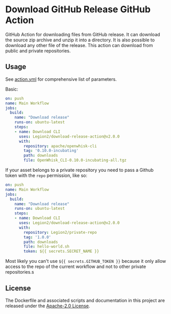 # Download GitHub Release GitHub Action
GitHub Action for downloading files from GitHub release.
It can download the source zip archive and unzip it into a directory.
It is also possible to download any other file of the release.
This action can download from public and private repositories.

## Usage
See [action.yml](action.yml) for comprehensive list of parameters.

Basic:
```yaml
on: push
name: Main Workflow
jobs:
  build:
    name: "Download release"
    runs-on: ubuntu-latest
    steps:
    - name: Download CLI
      uses: Legion2/download-release-action@v2.0.0
      with:
        repository: apache/openwhisk-cli
        tag: '0.10.0-incubating'
        path: downloads
        file: OpenWhisk_CLI-0.10.0-incubating-all.tgz
```

If your asset belongs to a private repository you need to pass a Github token with the `repo` permission, like so:

```yaml
on: push
name: Main Workflow
jobs:
  build:
    name: "Download release"
    runs-on: ubuntu-latest
    steps:
    - name: Download CLI
      uses: Legion2/download-release-action@v2.0.0
      with:
        repository: Legion2/private-repo
        tag: '1.0.0'
        path: downloads
        file: hello-world.sh
        token: ${{ secrets.SECRET_NAME }}
```
Most likely you can't use `${{ secrets.GITHUB_TOKEN }}` because it only allow access to the repo of the current workflow and not to other private repositories.s

## License
The Dockerfile and associated scripts and documentation in this project are released under the [Apache-2.0 License](LICENSE).
